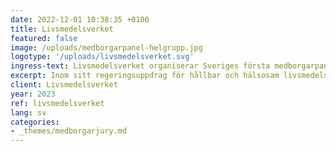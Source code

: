 ```yaml
---
date: 2022-12-01 10:38:35 +0100
title: Livsmedelsverket
featured: false
image: /uploads/medborgarpanel-helgrupp.jpg
logotype: '/uploads/livsmedelsverket.svg'
ingress-text: Livsmedelsverket organiserar Sveriges första medborgarpanel!
excerpt: Inom sitt regeringsuppdrag för hållbar och hälsosam livsmedelskonsumtion organiserar myndigheten en medborgarpanel med 70 slumpmässigt valda medborgare.
client: Livsmedelsverket
year: 2023
ref: livsmedelsverket
lang: sv
categories:
- _themes/medborgarjury.md
---
```

